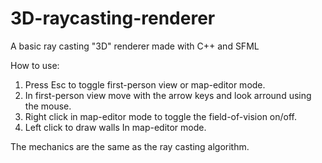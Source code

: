 # 3D-raycasting-renderer
A basic ray casting "3D" renderer made with C++ and SFML

How to use:
1) Press Esc to toggle first-person view or map-editor mode.
2) In first-person view move with the arrow keys and look arround using the mouse.
3) Right click in map-editor mode to toggle the field-of-vision on/off.
4) Left click to draw walls In map-editor mode.

The mechanics are the same as the ray casting algorithm.
